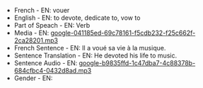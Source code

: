 - French - EN: vouer
- English - EN: to devote, dedicate to, vow to
- Part of Speach - EN: Verb
- Media - EN:  [google-041185ed-69c78161-f5cdb232-f25c662f-2ca28201.mp3](4.mp3)
- French Sentence - EN: Il a voué sa vie à la musique.
- Sentence Translation - EN: He devoted his life to music.
- Sentence Audio - EN:  [google-b9835ffd-1c47dba7-4c88378b-684cfbc4-0432d8ad.mp3](9.mp3)
- Gender - EN: 